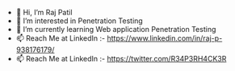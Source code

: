 - 👋 Hi, I’m Raj Patil
- 👀 I’m interested in Penetration Testing
- 🌱 I’m currently learning Web application Penetration Testing 
- 📫 Reach Me at LinkedIn :- https://www.linkedin.com/in/raj-p-938176179/
- 📫 Reach Me at LinkedIn :- https://twitter.com/R34P3RH4CK3R
<!---
patilraj2407/patilraj2407 is a ✨ special ✨ repository because its `README.md` (this file) appears on your GitHub profile.
You can click the Preview link to take a look at your changes.
--->
